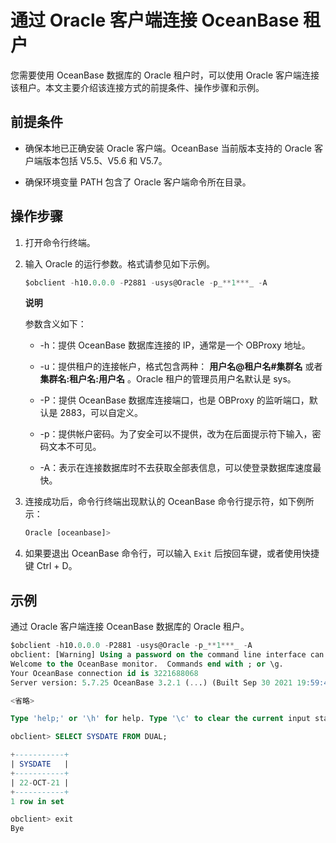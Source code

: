通过 Oracle 客户端连接 OceanBase 租户
=================================================

您需要使用 OceanBase 数据库的 Oracle 租户时，可以使用 Oracle 客户端连接该租户。本文主要介绍该连接方式的前提条件、操作步骤和示例。

前提条件
-------------------------

* 确保本地已正确安装 Oracle 客户端。OceanBase 当前版本支持的 Oracle 客户端版本包括 V5.5、V5.6 和 V5.7。

* 确保环境变量 PATH 包含了 Oracle 客户端命令所在目录。

操作步骤
-------------------------

1. 打开命令行终端。

2. 输入 Oracle 的运行参数。格式请参见如下示例。

   ```sql
   $obclient -h10.0.0.0 -P2881 -usys@Oracle -p_**1***_ -A
   ```

   **说明**

   参数含义如下：
   * -h：提供 OceanBase 数据库连接的 IP，通常是一个 OBProxy 地址。

   * -u：提供租户的连接帐户，格式包含两种： **用户名@租户名#集群名** 或者 **集群名:租户名:用户名** 。Oracle 租户的管理员用户名默认是 sys。

   * -P：提供 OceanBase 数据库连接端口，也是 OBProxy 的监听端口，默认是 2883，可以自定义。

   * -p：提供帐户密码。为了安全可以不提供，改为在后面提示符下输入，密码文本不可见。

   * -A：表示在连接数据库时不去获取全部表信息，可以使登录数据库速度最快。

3. 连接成功后，命令行终端出现默认的 OceanBase 命令行提示符，如下例所示：

   ```sql
   Oracle [oceanbase]>
   ```

4. 如果要退出 OceanBase 命令行，可以输入 `Exit` 后按回车键，或者使用快捷键 Ctrl + D。

示例
-----------------------

通过 Oracle 客户端连接 OceanBase 数据库的 Oracle 租户。

```sql
$obclient -h10.0.0.0 -P2881 -usys@Oracle -p_**1***_ -A
obclient: [Warning] Using a password on the command line interface can be insecure.
Welcome to the OceanBase monitor.  Commands end with ; or \g.
Your OceanBase connection id is 3221688068
Server version: 5.7.25 OceanBase 3.2.1 (...) (Built Sep 30 2021 19:59:46)

<省略>

Type 'help;' or '\h' for help. Type '\c' to clear the current input statement.

obclient> SELECT SYSDATE FROM DUAL;

+-----------+
| SYSDATE   |
+-----------+
| 22-OCT-21 |
+-----------+
1 row in set

obclient> exit
Bye
```
